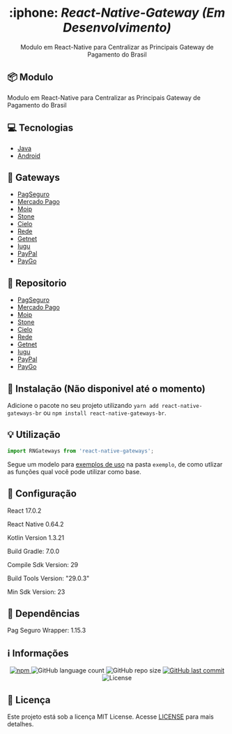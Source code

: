 <div align="center">
    <h1>
        :iphone: <i>React-Native-Gateway (Em Desenvolvimento)</i>
    </h1>
    
  <p>
    Modulo em React-Native para Centralizar as Principais Gateway de Pagamento do Brasil
  </p>
</div>

## :package: Modulo 

  <p>
    Modulo em React-Native para Centralizar as Principais Gateway de Pagamento do Brasil
  </p>

## :computer: Tecnologias

- [Java](https://www.java.com/pt-BR/)
- [Android](https://developer.android.com/)

## :briefcase: Gateways

- [PagSeguro](https://dev.pagseguro.uol.com.br/)
- [Mercado Pago](https://www.mercadopago.com.br/developers)
- [Moip](https://docs.moip.com.br/reference)
- [Stone](https://devcenter.stone.com.br/)
- [Cielo](https://desenvolvedores.cielo.com.br/api-portal/pt-br/content/cielo-lio)
- [Rede](https://www.userede.com.br/desenvolvedores/pt/)
- [Getnet](https://getstore.getnet.com.br/developer/)
- [Iugu](https://dev.iugu.com/reference)
- [PayPal](https://developer.paypal.com/docs/integration/paypal-here/sdk-dev/native/)
- [PayGo](https://dev.paygo.com.br/)

## :file_folder: Repositorio

- [PagSeguro](https://github.com/pagseguro/pagseguro-sdk-plugpagservicewrapper)
- [Mercado Pago](https://github.com/mercadopago/sdk-java)
- [Moip](https://github.com/moiplabs/moip-java)
- [Stone](https://devcenter.stone.com.br/)
- [Cielo](https://github.com/DeveloperCielo/API-3.0-Java)
- [Rede](#)
- [Getnet](#)
- [Iugu](https://github.com/iugu/iugu-java)
- [PayPal](https://github.com/paypal/Android-SDK)
- [PayGo](https://github.com/PGPagamentos/paygo-smart)

## :floppy_disk: Instalação (Não disponivel até o momento)

Adicione o pacote no seu projeto utilizando `yarn add react-native-gateways-br` ou `npm install react-native-gateways-br`.

## :bulb: Utilização

```js
import RNGateways from 'react-native-gateways';
```

Segue um modelo para [exemplos de uso](exemplo/App.js) na pasta `exemplo`, de como utlizar as funções qual você pode utilizar como base.


## :iphone: Configuração

  <p>
    React 17.0.2
  </p>
  <p>
    React Native 0.64.2
  </p>
  <p>
    Kotlin Version 1.3.21
  </p>
  <p>
    Build Gradle: 7.0.0
  </p>
  <p>
    Compile Sdk Version: 29 
  </p>
  <p>
    Build Tools Version: "29.0.3" 
  </p>
  <p>
    Min Sdk Version: 23
  </p>
  
## :triangular_ruler: Dependências

<p>
  Pag Seguro Wrapper: 1.15.3
</p>

## :information_source: Informações

<div align="center">
      <a href="#">
        <img alt="npm" src="https://img.shields.io/npm/v/react-native-gateways-br?color=F25D24">
      </a>
        <img alt="GitHub language count" src="https://img.shields.io/github/languages/count/joaodematejr/react-native-gateways-br?color=#F25D24">
        <img alt="GitHub repo size" src="https://img.shields.io/github/repo-size/joaodematejr/react-native-gateways-br?color=%F25D24">
        <a href="https://github.com/joaodematejr/react-native-gateways-br/commits/master">
        <img alt="GitHub last commit" src="https://img.shields.io/github/last-commit/joaodematejr/react-native-gateways-br?color=%F25D24">
      </a>
  <img alt="License" src="https://img.shields.io/badge/license-MIT-brightgreen?color=%F25D24">
</div>

## :memo: Licença

Este projeto está sob a licença MIT License. Acesse [LICENSE](LICENSE) para mais detalhes.
